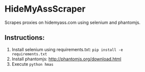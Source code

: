HideMyAssScraper
==

Scrapes proxies on hidemyass.com using selenium and phantomjs.


## Instructions:

1. Install selenium using requirements.txt: `pip install -e requirements.txt`
2. Install phantomjs: http://phantomjs.org/download.html
3. Execute `python hmas`
